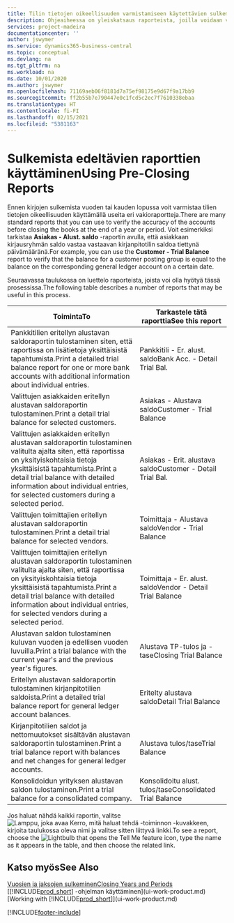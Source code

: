 ```yaml
---
title: Tilin tietojen oikeellisuuden varmistamiseen käytettävien sulkemista edeltävien raporttien yleiskatsaus | Microsoft Docs
description: Ohjeaiheessa on yleiskatsaus raporteista, joilla voidaan varmistaa tilien tietojen oikeellisuus ennen kirjojen sulkemista vuoden tai kauden lopussa.
services: project-madeira
documentationcenter: ''
author: jswymer
ms.service: dynamics365-business-central
ms.topic: conceptual
ms.devlang: na
ms.tgt_pltfrm: na
ms.workload: na
ms.date: 10/01/2020
ms.author: jswymer
ms.openlocfilehash: 71169aeb06f8181d7a75ef98175e9d67f9a17bb9
ms.sourcegitcommit: ff2b55b7e790447e0c1fcd5c2ec7f7610338ebaa
ms.translationtype: HT
ms.contentlocale: fi-FI
ms.lasthandoff: 02/15/2021
ms.locfileid: "5381163"
---
```

# <a name="using-pre-closing-reports"></a><span data-ttu-id="8eaad-103">Sulkemista edeltävien raporttien käyttäminen</span><span class="sxs-lookup"><span data-stu-id="8eaad-103">Using Pre-Closing Reports</span></span>
<span data-ttu-id="8eaad-104">Ennen kirjojen sulkemista vuoden tai kauden lopussa voit varmistaa tilien tietojen oikeellisuuden käyttämällä useita eri vakioraportteja.</span><span class="sxs-lookup"><span data-stu-id="8eaad-104">There are many standard reports that you can use to verify the accuracy of the accounts before closing the books at the end of a year or period.</span></span> <span data-ttu-id="8eaad-105">Voit esimerkiksi tarkistaa **Asiakas - Alust. saldo** -raportin avulla, että asiakkaan kirjausryhmän saldo vastaa vastaavan kirjanpitotilin saldoa tiettynä päivämääränä.</span><span class="sxs-lookup"><span data-stu-id="8eaad-105">For example, you can use the **Customer - Trial Balance** report to verify that the balance for a customer posting group is equal to the balance on the corresponding general ledger account on a certain date.</span></span>

<span data-ttu-id="8eaad-106">Seuraavassa taulukossa on luettelo raporteista, joista voi olla hyötyä tässä prosessissa.</span><span class="sxs-lookup"><span data-stu-id="8eaad-106">The following table describes a number of reports that may be useful in this process.</span></span>

| <span data-ttu-id="8eaad-107">Toiminta</span><span class="sxs-lookup"><span data-stu-id="8eaad-107">To</span></span> | <span data-ttu-id="8eaad-108">Tarkastele tätä raporttia</span><span class="sxs-lookup"><span data-stu-id="8eaad-108">See this report</span></span> |
| --- | --- |
| <span data-ttu-id="8eaad-109">Pankkitilien eritellyn alustavan saldoraportin tulostaminen siten, että raportissa on lisätietoja yksittäisistä tapahtumista.</span><span class="sxs-lookup"><span data-stu-id="8eaad-109">Print a detailed trial balance report for one or more bank accounts with additional information about individual entries.</span></span> |<span data-ttu-id="8eaad-110">Pankkitili - Er. alust. saldo</span><span class="sxs-lookup"><span data-stu-id="8eaad-110">Bank Acc. - Detail Trial Bal.</span></span> |
| <span data-ttu-id="8eaad-111">Valittujen asiakkaiden eritellyn alustavan saldoraportin tulostaminen.</span><span class="sxs-lookup"><span data-stu-id="8eaad-111">Print a detail trial balance for selected customers.</span></span> |<span data-ttu-id="8eaad-112">Asiakas - Alustava saldo</span><span class="sxs-lookup"><span data-stu-id="8eaad-112">Customer - Trial Balance</span></span> |
| <span data-ttu-id="8eaad-113">Valittujen asiakkaiden eritellyn alustavan saldoraportin tulostaminen valitulta ajalta siten, että raportissa on yksityiskohtaisia tietoja yksittäisistä tapahtumista.</span><span class="sxs-lookup"><span data-stu-id="8eaad-113">Print a detail trial balance with detailed information about individual entries, for selected customers during a selected period.</span></span> |<span data-ttu-id="8eaad-114">Asiakas - Erit. alustava saldo</span><span class="sxs-lookup"><span data-stu-id="8eaad-114">Customer - Detail Trial Bal.</span></span> |
| <span data-ttu-id="8eaad-115">Valittujen toimittajien eritellyn alustavan saldoraportin tulostaminen.</span><span class="sxs-lookup"><span data-stu-id="8eaad-115">Print a detail trial balance for selected vendors.</span></span> |<span data-ttu-id="8eaad-116">Toimittaja - Alustava saldo</span><span class="sxs-lookup"><span data-stu-id="8eaad-116">Vendor - Trial Balance</span></span> |
| <span data-ttu-id="8eaad-117">Valittujen toimittajien eritellyn alustavan saldoraportin tulostaminen valitulta ajalta siten, että raportissa on yksityiskohtaisia tietoja yksittäisistä tapahtumista.</span><span class="sxs-lookup"><span data-stu-id="8eaad-117">Print a detail trial balance with detailed information about individual entries, for selected vendors during a selected period.</span></span> |<span data-ttu-id="8eaad-118">Toimittaja - Er. alust. saldo</span><span class="sxs-lookup"><span data-stu-id="8eaad-118">Vendor - Detail Trial Balance</span></span> |
| <span data-ttu-id="8eaad-119">Alustavan saldon tulostaminen kuluvan vuoden ja edellisen vuoden luvuilla.</span><span class="sxs-lookup"><span data-stu-id="8eaad-119">Print a trial balance with the current year's and the previous year's figures.</span></span> |<span data-ttu-id="8eaad-120">Alustava TP-tulos ja -tase</span><span class="sxs-lookup"><span data-stu-id="8eaad-120">Closing Trial Balance</span></span> |
| <span data-ttu-id="8eaad-121">Eritellyn alustavan saldoraportin tulostaminen kirjanpitotilien saldoista.</span><span class="sxs-lookup"><span data-stu-id="8eaad-121">Print a detailed trial balance report for general ledger account balances.</span></span> |<span data-ttu-id="8eaad-122">Eritelty alustava saldo</span><span class="sxs-lookup"><span data-stu-id="8eaad-122">Detail Trial Balance</span></span> |
| <span data-ttu-id="8eaad-123">Kirjanpitotilien saldot ja nettomuutokset sisältävän alustavan saldoraportin tulostaminen.</span><span class="sxs-lookup"><span data-stu-id="8eaad-123">Print a trial balance report with balances and net changes for general ledger accounts.</span></span> |<span data-ttu-id="8eaad-124">Alustava tulos/tase</span><span class="sxs-lookup"><span data-stu-id="8eaad-124">Trial Balance</span></span> |
| <span data-ttu-id="8eaad-125">Konsolidoidun yrityksen alustavan saldon tulostaminen.</span><span class="sxs-lookup"><span data-stu-id="8eaad-125">Print a trial balance for a consolidated company.</span></span> |<span data-ttu-id="8eaad-126">Konsolidoitu alust. tulos/tase</span><span class="sxs-lookup"><span data-stu-id="8eaad-126">Consolidated Trial Balance</span></span> |

<span data-ttu-id="8eaad-127">Jos haluat nähdä kaikki raportin, valitse ![Lamppu, joka avaa Kerro, mitä haluat tehdä -toiminnon](media/ui-search/search_small.png "Kerro, mitä haluat tehdä") -kuvakkeen, kirjoita taulukossa oleva nimi ja valitse sitten liittyvä linkki.</span><span class="sxs-lookup"><span data-stu-id="8eaad-127">To see a report, choose the ![Lightbulb that opens the Tell Me feature](media/ui-search/search_small.png "Tell me what you want to do") icon, type the name as it appears in the table, and then choose the related link.</span></span>

## <a name="see-also"></a><span data-ttu-id="8eaad-128">Katso myös</span><span class="sxs-lookup"><span data-stu-id="8eaad-128">See Also</span></span>
[<span data-ttu-id="8eaad-129">Vuosien ja jaksojen sulkeminen</span><span class="sxs-lookup"><span data-stu-id="8eaad-129">Closing Years and Periods</span></span>](year-close-years-periods.md)  
<span data-ttu-id="8eaad-130">[[!INCLUDE[prod_short](includes/prod_short.md)] -ohjelman käyttäminen](ui-work-product.md)</span><span class="sxs-lookup"><span data-stu-id="8eaad-130">[Working with [!INCLUDE[prod_short](includes/prod_short.md)]](ui-work-product.md)</span></span>



[!INCLUDE[footer-include](includes/footer-banner.md)]